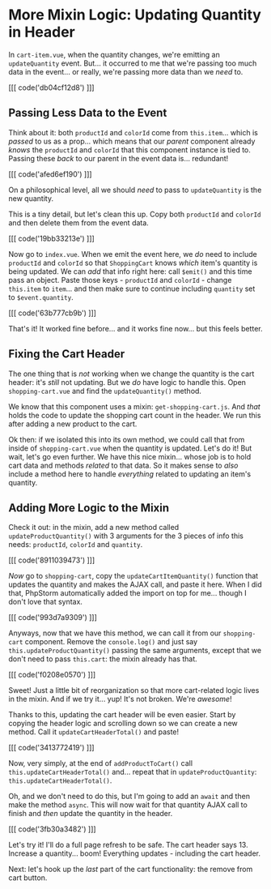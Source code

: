 # More Mixin Logic: Updating Quantity in Header

In `cart-item.vue`, when the quantity changes, we're emitting an `updateQuantity`
event. But... it occurred to me that we're passing too much data in the event...
or really, we're passing more data than we *need* to.

[[[ code('db04cf12d8') ]]]

## Passing Less Data to the Event

Think about it: both `productId` and `colorId` come from `this.item`... which is
*passed* to us as a prop... which means that our *parent* component already *knows*
the `productId` and `colorId` that this component instance is tied to. Passing
these *back* to our parent in the event data is... redundant!

[[[ code('afed6ef190') ]]]

On a philosophical level, all we should *need* to pass to `updateQuantity`
is the new quantity.

This is a tiny detail, but let's clean this up. Copy both `productId` and `colorId`
and then delete them from the event data.

[[[ code('19bb33213e') ]]]

Now go to `index.vue`. When we emit the event here, we *do* need to include
`productId` and `colorId` so that `ShoppingCart` knows *which* item's quantity is
being updated. We can *add* that info right here: call `$emit()` and this time pass
an object. Paste those keys - `productId` and `colorId` - change `this.item` to
`item`... and then make sure to continue including `quantity` set to
`$event.quantity`.

[[[ code('63b777cb9b') ]]]

That's it! It worked fine before... and it works fine now... but this feels better.

## Fixing the Cart Header

The one thing that is *not* working when we change the quantity is the cart header:
it's *still* not updating. But we *do* have logic to handle this. Open
`shopping-cart.vue` and find the `updateQuantity()` method.

We know that this component uses a mixin: `get-shopping-cart.js`. And
*that* holds the code to update the shopping cart count in the header. We run
this after adding a new product to the cart.

Ok then: if we isolated this into its own method, we could call that from
inside of `shopping-cart.vue` when the quantity is updated. Let's do it! But wait,
let's go even further. We have this nice mixin... whose job is to hold cart data
and methods *related* to that data. So it makes sense to *also* include a method
here to handle *everything* related to updating an item's quantity.

## Adding More Logic to the Mixin

Check it out: in the mixin, add a new method called `updateProductQuantity()` with
3 arguments for the 3 pieces of info this needs: `productId`, `colorId` and
`quantity`.

[[[ code('8911039473') ]]]

*Now* go to `shopping-cart`, copy the `updateCartItemQuantity()` function that
updates the quantity and makes the AJAX call, and paste it here. When I did that,
PhpStorm automatically added the import on top for me... though I don't love that
syntax.

[[[ code('993d7a9309') ]]]

Anyways, now that we have this method, we can call it from our `shopping-cart`
component. Remove the `console.log()` and just say `this.updateProductQuantity()`
passing the same arguments, except that we don't need to pass `this.cart`:
the mixin already has that.

[[[ code('f0208e0570') ]]]

Sweet! Just a little bit of reorganization so that more cart-related logic lives
in the mixin. And if we try it... yup! It's not broken. We're *awesome*!

Thanks to this, updating the cart header will be even easier. Start by copying
the header logic and scrolling down so we can create a new method. Call it
`updateCartHeaderTotal()` and paste!

[[[ code('3413772419') ]]]

Now, very simply, at the end of `addProductToCart()` call
`this.updateCartHeaderTotal()` and... repeat that in `updateProductQuantity`:
`this.updateCartHeaderTotal()`.

Oh, and we don't need to do this, but I'm going to add an `await` and then make
the method `async`. This will now wait for that quantity AJAX call to finish and
*then* update the quantity in the header.

[[[ code('3fb30a3482') ]]]

Let's try it! I'll do a full page refresh to be safe. The cart header says 13.
Increase a quantity... boom! Everything updates - including the cart header.

Next: let's hook up the *last* part of the cart functionality: the remove from
cart button.
